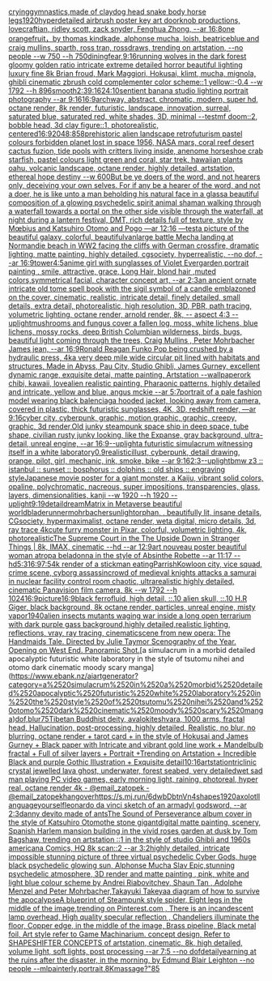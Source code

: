 [crying](https://www.ebank.nz/aiartgenerator?category=crying)[gymnastics,made of clay](https://www.ebank.nz/aiartgenerator?category=gymnastics%2Cmade%2520of%2520clay)[dog head snake body horse legs](https://www.ebank.nz/aiartgenerator?category=dog%2520head%2520snake%2520body%2520horse%2520legs)[1920](https://www.ebank.nz/aiartgenerator?category=1920)[hyperdetailed airbrush poster key art doorknob productions, lovecraftian, ridley scott, zack snyder, Fenghua Zhong, --ar 16:8](https://www.ebank.nz/aiartgenerator?category=hyperdetailed%2520airbrush%2520poster%2520key%2520art%2520doorknob%2520productions%2C%2520lovecraftian%2C%2520ridley%2520scott%2C%2520zack%2520snyder%2C%2520Fenghua%2520Zhong%2C%2520--ar%252016%3A8)[one orangefruit，by thomas kindkade, alphonse mucha, loish, beatriceblue and craig mullins, sparth, ross tran, rossdraws, trending on artstation, --no people --w 750 --h 750](https://www.ebank.nz/aiartgenerator?category=one%2520orangefruit%EF%BC%8Cby%2520thomas%2520kindkade%2C%2520alphonse%2520mucha%2C%2520loish%2C%2520beatriceblue%2520and%2520craig%2520mullins%2C%2520sparth%2C%2520ross%2520tran%2C%2520rossdraws%2C%2520trending%2520on%2520artstation%2C%2520--no%2520people%2520--w%2520750%2520--h%2520750)[dining](https://www.ebank.nz/aiartgenerator?category=dining)[fear,](https://www.ebank.nz/aiartgenerator?category=fear%2C)[9:16](https://www.ebank.nz/aiartgenerator?category=9%3A16)[running wolves in the dark forest gloomy golden ratio intricate extreme detailed horror beautiful lighting luxury fine 8k Brian froud, Mark Maggiori, Hokusai, klimt, mucha, mignola, ghibli cinematic zbrush cold complementer color scheme::1 yellow::-0.4 --w 1792 --h 896](https://www.ebank.nz/aiartgenerator?category=running%2520wolves%2520in%2520the%2520dark%2520forest%2520gloomy%2520golden%2520ratio%2520intricate%2520extreme%2520detailed%2520horror%2520beautiful%2520lighting%2520luxury%2520fine%25208k%2520Brian%2520froud%2C%2520Mark%2520Maggiori%2C%2520Hokusai%2C%2520klimt%2C%2520mucha%2C%2520mignola%2C%2520ghibli%2520cinematic%2520zbrush%2520cold%2520complementer%2520color%2520scheme%3A%3A1%2520yellow%3A%3A-0.4%2520--w%25201792%2520--h%2520896)[smooth](https://www.ebank.nz/aiartgenerator?category=smooth)[2:3](https://www.ebank.nz/aiartgenerator?category=2%3A3)[9:16](https://www.ebank.nz/aiartgenerator?category=9%3A16)[24:10](https://www.ebank.nz/aiartgenerator?category=24%3A10)[sentient banana studio lighting portrait photography --ar 9:16](https://www.ebank.nz/aiartgenerator?category=sentient%2520banana%2520studio%2520lighting%2520portrait%2520photography%2520--ar%25209%3A16)[16:9](https://www.ebank.nz/aiartgenerator?category=16%3A9)[archway, abstract, chromatic, modern, super hd, octane render, 8k render, futuristic, landscape, innovation, surreal, saturated blue, saturated red, white shades, 3D, minimal --test](https://www.ebank.nz/aiartgenerator?category=archway%2C%2520abstract%2C%2520chromatic%2C%2520modern%2C%2520super%2520hd%2C%2520octane%2520render%2C%25208k%2520render%2C%2520futuristic%2C%2520landscape%2C%2520innovation%2C%2520surreal%2C%2520saturated%2520blue%2C%2520saturated%2520red%2C%2520white%2520shades%2C%25203D%2C%2520minimal%2520--test)[mf doom::2, bobble head, 3d clay figure::1, photorealistic, centered](https://www.ebank.nz/aiartgenerator?category=mf%2520doom%3A%3A2%2C%2520bobble%2520head%2C%25203d%2520clay%2520figure%3A%3A1%2C%2520photorealistic%2C%2520centered)[16:9](https://www.ebank.nz/aiartgenerator?category=16%3A9)[2048:858](https://www.ebank.nz/aiartgenerator?category=2048%3A858)[prehistoric alien landscape retrofuturism pastel colours forbidden planet lost in space 1956, NASA mars, coral reef desert cactus fuzion, tide pools with critters living inside, anenome horseshoe crab starfish, pastel colours light green and coral, star trek, hawaiian plants oahu, volcanic landscape, octane render, highly detailed, artstation, ethereal hope destiny --w 600](https://www.ebank.nz/aiartgenerator?category=prehistoric%2520alien%2520landscape%2520retrofuturism%2520pastel%2520colours%2520forbidden%2520planet%2520lost%2520in%2520space%25201956%2C%2520NASA%2520mars%2C%2520coral%2520reef%2520desert%2520cactus%2520fuzion%2C%2520tide%2520pools%2520with%2520critters%2520living%2520inside%2C%2520anenome%2520horseshoe%2520crab%2520starfish%2C%2520pastel%2520colours%2520light%2520green%2520and%2520coral%2C%2520star%2520trek%2C%2520hawaiian%2520plants%2520oahu%2C%2520volcanic%2520landscape%2C%2520octane%2520render%2C%2520highly%2520detailed%2C%2520artstation%2C%2520ethereal%2520hope%2520destiny%2520--w%2520600)[But be ye doers of the word, and not hearers only, deceiving your own selves.  For if any be a hearer of the word, and not a doer, he is like unto a man beholding his natural face in a glass](https://www.ebank.nz/aiartgenerator?category=But%2520be%2520ye%2520doers%2520of%2520the%2520word%2C%2520and%2520not%2520hearers%2520only%2C%2520deceiving%2520your%2520own%2520selves.%2520%2520For%2520if%2520any%2520be%2520a%2520hearer%2520of%2520the%2520word%2C%2520and%2520not%2520a%2520doer%2C%2520he%2520is%2520like%2520unto%2520a%2520man%2520beholding%2520his%2520natural%2520face%2520in%2520a%2520glass)[a beautiful composition of a glowing psychedelic spirit animal shaman walking through a waterfall towards a portal on the other side visible through the waterfall, at night during a lantern festival, DMT,  rich details full of texture, style by Mœbius and Katsuhiro Otomo and Pogo —ar 12:16 —test](https://www.ebank.nz/aiartgenerator?category=a%2520beautiful%2520composition%2520of%2520a%2520glowing%2520psychedelic%2520spirit%2520animal%2520shaman%2520walking%2520through%2520a%2520waterfall%2520towards%2520a%2520portal%2520on%2520the%2520other%2520side%2520visible%2520through%2520the%2520waterfall%2C%2520at%2520night%2520during%2520a%2520lantern%2520festival%2C%2520DMT%2C%2520%2520rich%2520details%2520full%2520of%2520texture%2C%2520style%2520by%2520M%C5%93bius%2520and%2520Katsuhiro%2520Otomo%2520and%2520Pogo%2520%E2%80%94ar%252012%3A16%2520%E2%80%94test)[a picture of the beautiful galaxy, colorful, beautiful](https://www.ebank.nz/aiartgenerator?category=a%2520picture%2520of%2520the%2520beautiful%2520galaxy%2C%2520colorful%2C%2520beautiful)[van](https://www.ebank.nz/aiartgenerator?category=van)[large battle Mecha landing at Normandie beach in WW2 facing the cliffs with German crossfire, dramatic lighting, matte painting, highly detailed, cgsociety, hyperrealistic, --no dof, --ar 16:9](https://www.ebank.nz/aiartgenerator?category=large%2520battle%2520Mecha%2520landing%2520at%2520Normandie%2520beach%2520in%2520WW2%2520facing%2520the%2520cliffs%2520with%2520German%2520crossfire%2C%2520dramatic%2520lighting%2C%2520matte%2520painting%2C%2520highly%2520detailed%2C%2520cgsociety%2C%2520hyperrealistic%2C%2520--no%2520dof%2C%2520--ar%252016%3A9)[tower](https://www.ebank.nz/aiartgenerator?category=tower)[4:5](https://www.ebank.nz/aiartgenerator?category=4%3A5)[anime girl with sunglasses of Violet Evergarden,portrait painting , smile, attractive, grace, Long Hair, blond hair ,muted colors,symmetrical facial, character concept art, --ar 2:3](https://www.ebank.nz/aiartgenerator?category=anime%2520girl%2520with%2520sunglasses%2520of%2520Violet%2520Evergarden%2Cportrait%2520painting%2520%2C%2520smile%2C%2520attractive%2C%2520grace%2C%2520Long%2520Hair%2C%2520blond%2520hair%2520%2Cmuted%2520colors%2Csymmetrical%2520facial%2C%2520character%2520concept%2520art%2C%2520--ar%25202%3A3)[an ancient ornate intricate old tome spell book with the sigil symbol of a candle emblazoned on the cover, cinematic, realistic, intricate detail, finely detailed, small details, extra detail, photorealistic, high resolution, 3D, PBR, path tracing, volumetric lighting, octane render, arnold render, 8k, -- aspect 4:3 --uplight](https://www.ebank.nz/aiartgenerator?category=an%2520ancient%2520ornate%2520intricate%2520old%2520tome%2520spell%2520book%2520with%2520the%2520sigil%2520symbol%2520of%2520a%2520candle%2520emblazoned%2520on%2520the%2520cover%2C%2520cinematic%2C%2520realistic%2C%2520intricate%2520detail%2C%2520finely%2520detailed%2C%2520small%2520details%2C%2520extra%2520detail%2C%2520photorealistic%2C%2520high%2520resolution%2C%25203D%2C%2520PBR%2C%2520path%2520tracing%2C%2520volumetric%2520lighting%2C%2520octane%2520render%2C%2520arnold%2520render%2C%25208k%2C%2520--%2520aspect%25204%3A3%2520--uplight)[mushrooms and fungus cover a fallen log, moss, white lichens,  blue lichens,  mossy rocks, deep British Columbian wilderness, birds, bugs, beautiful light coming through the trees, Craig Mullins  , Peter Mohrbacher  James jean,  --ar 16:9](https://www.ebank.nz/aiartgenerator?category=mushrooms%2520and%2520fungus%2520cover%2520a%2520fallen%2520log%2C%2520moss%2C%2520white%2520lichens%2C%2520%2520blue%2520lichens%2C%2520%2520mossy%2520rocks%2C%2520deep%2520British%2520Columbian%2520wilderness%2C%2520birds%2C%2520bugs%2C%2520beautiful%2520light%2520coming%2520through%2520the%2520trees%2C%2520Craig%2520Mullins%2520%2520%2C%2520Peter%2520Mohrbacher%2520%2520James%2520jean%2C%2520%2520--ar%252016%3A9)[Ronald Reagan Funko Pop being crushed by a hydraulic press, 4k](https://www.ebank.nz/aiartgenerator?category=Ronald%2520Reagan%2520Funko%2520Pop%2520being%2520crushed%2520by%2520a%2520hydraulic%2520press%2C%25204k)[a very deep mile wide circular pit lined with habitats and structures, Made in Abyss, Pau City, Studio Ghibli, James Gurney, excellent dynamic range, exquisite detai, matte painting, Artstation --wallpaper](https://www.ebank.nz/aiartgenerator?category=a%2520very%2520deep%2520mile%2520wide%2520circular%2520pit%2520lined%2520with%2520habitats%2520and%2520structures%2C%2520Made%2520in%2520Abyss%2C%2520Pau%2520City%2C%2520Studio%2520Ghibli%2C%2520James%2520Gurney%2C%2520excellent%2520dynamic%2520range%2C%2520exquisite%2520detai%2C%2520matte%2520painting%2C%2520Artstation%2520--wallpaper)[ork chibi, kawaii, love](https://www.ebank.nz/aiartgenerator?category=ork%2520chibi%2C%2520kawaii%2C%2520love)[alien realistic painting, Pharaonic patterns, highly detailed and intricate, yellow and blue, angus mckie --ar 5:7](https://www.ebank.nz/aiartgenerator?category=alien%2520realistic%2520painting%2C%2520Pharaonic%2520patterns%2C%2520highly%2520detailed%2520and%2520intricate%2C%2520yellow%2520and%2520blue%2C%2520angus%2520mckie%2520--ar%25205%3A7)[portrait of a pale fashion model wearing black balenciaga hooded jacket, looking away from camera, covered in plastic, thick futuristic sunglasses, 4K, 3D, redshift render, —ar 9:16](https://www.ebank.nz/aiartgenerator?category=portrait%2520of%2520a%2520pale%2520fashion%2520model%2520wearing%2520black%2520balenciaga%2520hooded%2520jacket%2C%2520looking%2520away%2520from%2520camera%2C%2520covered%2520in%2520plastic%2C%2520thick%2520futuristic%2520sunglasses%2C%25204K%2C%25203D%2C%2520redshift%2520render%2C%2520%E2%80%94ar%25209%3A16)[cyber city, cyberpunk, graphic,  motion graphic, graphic,  creepy, graphic, 3d render,](https://www.ebank.nz/aiartgenerator?category=cyber%2520city%2C%2520cyberpunk%2C%2520graphic%2C%2520%2520motion%2520graphic%2C%2520graphic%2C%2520%2520creepy%2C%2520graphic%2C%25203d%2520render%2C)[Old junky steampunk space ship in deep space, tube shape, civilian rusty junky looking, like the Expanse, gray background, ultra-detail, unreal engine, --ar 16:9](https://www.ebank.nz/aiartgenerator?category=Old%2520junky%2520steampunk%2520space%2520ship%2520in%2520deep%2520space%2C%2520tube%2520shape%2C%2520civilian%2520rusty%2520junky%2520looking%2C%2520like%2520the%2520Expanse%2C%2520gray%2520background%2C%2520ultra-detail%2C%2520unreal%2520engine%2C%2520--ar%252016%3A9)[--uplight](https://www.ebank.nz/aiartgenerator?category=--uplight)[a futuristic simulacrum witnessing itself in a white laboratory](https://www.ebank.nz/aiartgenerator?category=a%2520futuristic%2520simulacrum%2520witnessing%2520itself%2520in%2520a%2520white%2520laboratory)[0.9](https://www.ebank.nz/aiartgenerator?category=0.9)[realistic](https://www.ebank.nz/aiartgenerator?category=realistic)[illust, cyberpunk, detail drawing, orange, pilot, girl, mechanic, ink, smoke, bike --ar 9:16](https://www.ebank.nz/aiartgenerator?category=illust%2C%2520cyberpunk%2C%2520detail%2520drawing%2C%2520orange%2C%2520pilot%2C%2520girl%2C%2520mechanic%2C%2520ink%2C%2520smoke%2C%2520bike%2520--ar%25209%3A16)[2:3](https://www.ebank.nz/aiartgenerator?category=2%3A3)[--uplight](https://www.ebank.nz/aiartgenerator?category=--uplight)[bmw z3 :: istanbul :: sunset :: bosphorus :: dolphins :: old ships :: engraving style](https://www.ebank.nz/aiartgenerator?category=bmw%2520z3%2520%3A%3A%2520istanbul%2520%3A%3A%2520sunset%2520%3A%3A%2520bosphorus%2520%3A%3A%2520dolphins%2520%3A%3A%2520old%2520ships%2520%3A%3A%2520engraving%2520style)[Japanese movie poster for a giant monster, a Kaiju, vibrant solid colors, opaline, polychromatic, nacreous, super impositions, transparencies, glass, layers, dimensionalities, kanji --w 1920 --h 1920 --uplight](https://www.ebank.nz/aiartgenerator?category=Japanese%2520movie%2520poster%2520for%2520a%2520giant%2520monster%2C%2520a%2520Kaiju%2C%2520vibrant%2520solid%2520colors%2C%2520opaline%2C%2520polychromatic%2C%2520nacreous%2C%2520super%2520impositions%2C%2520transparencies%2C%2520glass%2C%2520layers%2C%2520dimensionalities%2C%2520kanji%2520--w%25201920%2520--h%25201920%2520--uplight)[9:19](https://www.ebank.nz/aiartgenerator?category=9%3A19)[detail](https://www.ebank.nz/aiartgenerator?category=detail)[dream](https://www.ebank.nz/aiartgenerator?category=dream)[Matrix in Metaverse beautiful world](https://www.ebank.nz/aiartgenerator?category=Matrix%2520in%2520Metaverse%2520beautiful%2520world)[bladerunner](https://www.ebank.nz/aiartgenerator?category=bladerunner)[mohrbacher](https://www.ebank.nz/aiartgenerator?category=mohrbacher)[sunlight](https://www.ebank.nz/aiartgenerator?category=sunlight)[orphan, , beautifully lit, insane details, CGsociety, hypermaximalist, octane render, weta digital, micro details, 3d, ray trace 4k](https://www.ebank.nz/aiartgenerator?category=orphan%2C%2520%2C%2520beautifully%2520lit%2C%2520insane%2520details%2C%2520CGsociety%2C%2520hypermaximalist%2C%2520octane%2520render%2C%2520weta%2520digital%2C%2520micro%2520details%2C%25203d%2C%2520ray%2520trace%25204k)[cute furry monster in Pixar, colorful, volumetric lighting, 4k, photorealistic](https://www.ebank.nz/aiartgenerator?category=cute%2520furry%2520monster%2520in%2520Pixar%2C%2520colorful%2C%2520volumetric%2520lighting%2C%25204k%2C%2520photorealistic)[The Supreme Court in the The Upside Down in Stranger Things | 8k, IMAX, cinematic --hd --ar 12:9](https://www.ebank.nz/aiartgenerator?category=The%2520Supreme%2520Court%2520in%2520the%2520The%2520Upside%2520Down%2520in%2520Stranger%2520Things%2520%7C%25208k%2C%2520IMAX%2C%2520cinematic%2520--hd%2520--ar%252012%3A9)[art nouveau poster beautiful woman atropa beladonna in the style of Absinthe Robette --ar 11:17 --hd](https://www.ebank.nz/aiartgenerator?category=art%2520nouveau%2520poster%2520beautiful%2520woman%2520atropa%2520beladonna%2520in%2520the%2520style%2520of%2520Absinthe%2520Robette%2520--ar%252011%3A17%2520--hd)[5:3](https://www.ebank.nz/aiartgenerator?category=5%3A3)[16:9](https://www.ebank.nz/aiartgenerator?category=16%3A9)[7:5](https://www.ebank.nz/aiartgenerator?category=7%3A5)[4k render of a stickman eating](https://www.ebank.nz/aiartgenerator?category=4k%2520render%2520of%2520a%2520stickman%2520eating)[Parrish](https://www.ebank.nz/aiartgenerator?category=Parrish)[Kowloon city, vice squad, crime scene, cyborg assassin](https://www.ebank.nz/aiartgenerator?category=Kowloon%2520city%2C%2520vice%2520squad%2C%2520crime%2520scene%2C%2520cyborg%2520assassin)[crowd of medieval knights attacks a samurai in nuclear facility control room chaotic, ultrarealistic highly detailed, cinematic Panavision film camera, 8k --w 1792 --h 1024](https://www.ebank.nz/aiartgenerator?category=crowd%2520of%2520medieval%2520knights%2520attacks%2520a%2520samurai%2520in%2520nuclear%2520facility%2520control%2520room%2520chaotic%2C%2520ultrarealistic%2520highly%2520detailed%2C%2520cinematic%2520Panavision%2520film%2520camera%2C%25208k%2520--w%25201792%2520--h%25201024)[16:9](https://www.ebank.nz/aiartgenerator?category=16%3A9)[picture](https://www.ebank.nz/aiartgenerator?category=picture)[16:9](https://www.ebank.nz/aiartgenerator?category=16%3A9)[black ferrofluid, high detail, ::.10 alien skull, ::.10 H.R Giger, black background, 8k octane render, particles, unreal engine, misty vapor](https://www.ebank.nz/aiartgenerator?category=black%2520ferrofluid%2C%2520high%2520detail%2C%2520%3A%3A.10%2520alien%2520skull%2C%2520%3A%3A.10%2520H.R%2520Giger%2C%2520black%2520background%2C%25208k%2520octane%2520render%2C%2520particles%2C%2520unreal%2520engine%2C%2520misty%2520vapor)[1940](https://www.ebank.nz/aiartgenerator?category=1940)[alien insects mutants waging war inside a long open terrarium with dark purple gass background,highly detailed,realistic lighting, reflections, vray, ray tracing, cinematic](https://www.ebank.nz/aiartgenerator?category=alien%2520insects%2520mutants%2520waging%2520war%2520inside%2520a%2520long%2520open%2520terrarium%2520with%2520dark%2520purple%2520gass%2520background%2Chighly%2520detailed%2Crealistic%2520lighting%2C%2520reflections%2C%2520vray%2C%2520ray%2520tracing%2C%2520cinematic)[scene from new opera: The Handmaids Tale. Directed by Julie Taymor Scenography of the Year. Opening on West End. Panoramic Shot.](https://www.ebank.nz/aiartgenerator?category=scene%2520from%2520new%2520opera%3A%2520The%2520Handmaids%2520Tale.%2520Directed%2520by%2520Julie%2520Taymor%2520Scenography%2520of%2520the%2520Year.%2520Opening%2520on%2520West%2520End.%2520Panoramic%2520Shot.)[a simulacrum in a morbid detailed apocalyptic futuristic white laboratory in the style of tsutomu nihei and otomo dark cinematic moody scary manga](https://www.ebank.nz/aiartgenerator?category=a%2520simulacrum%2520in%2520a%2520morbid%2520detailed%2520apocalyptic%2520futuristic%2520white%2520laboratory%2520in%2520the%2520style%2520of%2520tsutomu%2520nihei%2520and%2520otomo%2520dark%2520cinematic%2520moody%2520scary%2520manga)[dof,blur](https://www.ebank.nz/aiartgenerator?category=dof%2Cblur)[75](https://www.ebank.nz/aiartgenerator?category=75)[Tibetan Buddhist deity, avalokiteshvara, 1000 arms, fractal head, Hallucination, post-processing, highly detailed, Realistic, no blur, no blurring, octane render + tarot card + in the style of Hokusai and James Gurney + Black paper with Intricate and vibrant gold line work + Mandelbulb fractal + Full of silver layers + Portrait +Trending on Artstation + Incredible Black and purple Gothic Illustration + Exquisite detail](https://www.ebank.nz/aiartgenerator?category=Tibetan%2520Buddhist%2520deity%2C%2520avalokiteshvara%2C%25201000%2520arms%2C%2520fractal%2520head%2C%2520Hallucination%2C%2520post-processing%2C%2520highly%2520detailed%2C%2520Realistic%2C%2520no%2520blur%2C%2520no%2520blurring%2C%2520octane%2520render%2520%2B%2520tarot%2520card%2520%2B%2520in%2520the%2520style%2520of%2520Hokusai%2520and%2520James%2520Gurney%2520%2B%2520Black%2520paper%2520with%2520Intricate%2520and%2520vibrant%2520gold%2520line%2520work%2520%2B%2520Mandelbulb%2520fractal%2520%2B%2520Full%2520of%2520silver%2520layers%2520%2B%2520Portrait%2520%2BTrending%2520on%2520Artstation%2520%2B%2520Incredible%2520Black%2520and%2520purple%2520Gothic%2520Illustration%2520%2B%2520Exquisite%2520detail)[10:16](https://www.ebank.nz/aiartgenerator?category=10%3A16)[artstation](https://www.ebank.nz/aiartgenerator?category=artstation)[triclinic crystal jewelled lava ghost, underwater, forest seabed, very detailed](https://www.ebank.nz/aiartgenerator?category=triclinic%2520crystal%2520jewelled%2520lava%2520ghost%2C%2520underwater%2C%2520forest%2520seabed%2C%2520very%2520detailed)[wet sad man playing PC video games, early morning light, raining, photoreal, hyper real, octane render 4k - @email_zatopek - @email_zatopek](https://www.ebank.nz/aiartgenerator?category=wet%2520sad%2520man%2520playing%2520PC%2520video%2520games%2C%2520early%2520morning%2520light%2C%2520raining%2C%2520photoreal%2C%2520hyper%2520real%2C%2520octane%2520render%25204k%2520-%2520%40email_zatopek%2520-%2520%40email_zatopek)[hangover](https://www.ebank.nz/aiartgenerator?category=hangover)[<https://s.mj.run/6dwbDbtnVn4>](https://www.ebank.nz/aiartgenerator?category=%3Chttps%3A//s.mj.run/6dwbDbtnVn4%3E)[shapes](https://www.ebank.nz/aiartgenerator?category=shapes)[1920](https://www.ebank.nz/aiartgenerator?category=1920)[axolotl](https://www.ebank.nz/aiartgenerator?category=axolotl)[language](https://www.ebank.nz/aiartgenerator?category=language)[yourself](https://www.ebank.nz/aiartgenerator?category=yourself)[leonardo da vinci sketch of an armadyl godsword, --ar 2:3](https://www.ebank.nz/aiartgenerator?category=leonardo%2520da%2520vinci%2520sketch%2520of%2520an%2520armadyl%2520godsword%2C%2520--ar%25202%3A3)[danny devito made of ants](https://www.ebank.nz/aiartgenerator?category=danny%2520devito%2520made%2520of%2520ants)[The Sound of Perseverance album cover in the style of Katsuhiro Otomo](https://www.ebank.nz/aiartgenerator?category=The%2520Sound%2520of%2520Perseverance%2520album%2520cover%2520in%2520the%2520style%2520of%2520Katsuhiro%2520Otomo)[the stone gigant](https://www.ebank.nz/aiartgenerator?category=the%2520stone%2520gigant)[digital matte painting, scenery, Spanish Harlem mansion building in the vivid roses garden at dusk by Tom Bagshaw, trending on artstation ::1 in the style of studio Ghibli and 1960s americana Comics, HQ 8k scan::2 --ar 3:2](https://www.ebank.nz/aiartgenerator?category=digital%2520matte%2520painting%2C%2520scenery%2C%2520Spanish%2520Harlem%2520mansion%2520building%2520in%2520the%2520vivid%2520roses%2520garden%2520at%2520dusk%2520by%2520Tom%2520Bagshaw%2C%2520trending%2520on%2520artstation%2520%3A%3A1%2520in%2520the%2520style%2520of%2520studio%2520Ghibli%2520and%25201960s%2520americana%2520Comics%2C%2520HQ%25208k%2520scan%3A%3A2%2520--ar%25203%3A2)[highly detailed, intricate impossible stunning picture of three virtual psychedelic Cyber Gods, huge black psychedelic glowing sun, Alphonse Mucha Slav Epic,stunning psychedelic atmosphere, 3D render and matte painting , pink, white and light blue colour scheme by Andrei Riabovitchev, Shaun Tan , Adolphe Menzel and Peter Mohrbacher,Takayuki Takeya](https://www.ebank.nz/aiartgenerator?category=highly%2520detailed%2C%2520intricate%2520impossible%2520stunning%2520picture%2520of%2520three%2520virtual%2520psychedelic%2520Cyber%2520Gods%2C%2520huge%2520black%2520psychedelic%2520glowing%2520sun%2C%2520Alphonse%2520Mucha%2520Slav%2520Epic%2Cstunning%2520psychedelic%2520atmosphere%2C%25203D%2520render%2520and%2520matte%2520painting%2520%2C%2520pink%2C%2520white%2520and%2520light%2520blue%2520colour%2520scheme%2520by%2520Andrei%2520Riabovitchev%2C%2520Shaun%2520Tan%2520%2C%2520Adolphe%2520Menzel%2520and%2520Peter%2520Mohrbacher%2CTakayuki%2520Takeya)[a diagram of how to survive the apocalypse](https://www.ebank.nz/aiartgenerator?category=a%2520diagram%2520of%2520how%2520to%2520survive%2520the%2520apocalypse)[A blueprint of Steampunk style spider,   Eight legs in the middle of the image,trending on Pinterest.com  , There is an incandescent lamp overhead, High quality specular reflection ,  Chandeliers illuminate the floor, Copper  edge, in the middle of the image, Brass pipeline,  Black metal foil,  Art style refer to Game Machinarium.  concept design, Refer to SHAPESHIFTER CONCEPTS  of artstation, cinematic,  8k, high detailed,  volume light,  soft lights,  post processing    --ar 7:5   --no dof](https://www.ebank.nz/aiartgenerator?category=A%2520blueprint%2520of%2520Steampunk%2520style%2520spider%2C%2520%2520%2520Eight%2520legs%2520in%2520the%2520middle%2520of%2520the%2520image%2Ctrending%2520on%2520Pinterest.com%2520%2520%2C%2520There%2520is%2520an%2520incandescent%2520lamp%2520overhead%2C%2520High%2520quality%2520specular%2520reflection%2520%2C%2520%2520Chandeliers%2520illuminate%2520the%2520floor%2C%2520Copper%2520%2520edge%2C%2520in%2520the%2520middle%2520of%2520the%2520image%2C%2520Brass%2520pipeline%2C%2520%2520Black%2520metal%2520foil%2C%2520%2520Art%2520style%2520refer%2520to%2520Game%2520Machinarium.%2520%2520concept%2520design%2C%2520Refer%2520to%2520SHAPESHIFTER%2520CONCEPTS%2520%2520of%2520artstation%2C%2520cinematic%2C%2520%25208k%2C%2520high%2520detailed%2C%2520%2520volume%2520light%2C%2520%2520soft%2520lights%2C%2520%2520post%2520processing%2520%2520%2520%2520--ar%25207%3A5%2520%2520%2520--no%2520dof)[detail](https://www.ebank.nz/aiartgenerator?category=detail)[yearning at the ruins after the disaster, in the morning, by Edmund Blair Leighton --no people --ml](https://www.ebank.nz/aiartgenerator?category=yearning%2520at%2520the%2520ruins%2520after%2520the%2520disaster%2C%2520in%2520the%2520morning%2C%2520by%2520Edmund%2520Blair%2520Leighton%2520--no%2520people%2520--ml)[painterly,portrait,8K](https://www.ebank.nz/aiartgenerator?category=painterly%2Cportrait%2C8K)[massage?"](https://www.ebank.nz/aiartgenerator?category=massage%3F%22)[85](https://www.ebank.nz/aiartgenerator?category=85)